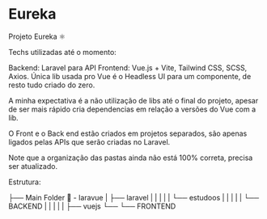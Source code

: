 # Eureka
Projeto Eureka ⚛️

Techs utilizadas até o momento:

Backend: Laravel para API
Frontend: Vue.js + Vite, Tailwind CSS, SCSS, Axios. Única lib usada pro Vue é o Headless UI para um componente, de resto tudo criado do zero.

A minha expectativa é a não utilização de libs até o final do projeto, apesar de ser mais rápido cria dependencias em relação a versões do Vue com a lib.

O Front e o Back end estão criados em projetos separados, são apenas ligados pelas APIs que serão criadas no Laravel.

Note que a organização das pastas ainda não está 100% correta, precisa ser atualizado.

Estrutura:

├── Main Folder 📁 - laravue 
|  ├── laravel
|  |   | 
|  |   └── estudoos
|  |         |
|  |         └── BACKEND
|  |
|  |
|  ├── vuejs
└──      └── FRONTEND

